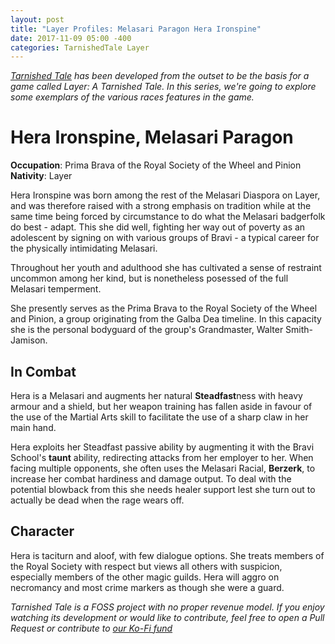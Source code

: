 ```yaml
---
layout: post
title: "Layer Profiles: Melasari Paragon Hera Ironspine"
date: 2017-11-09 05:00 -400
categories: TarnishedTale Layer
---
```


*[Tarnished Tale](https://www.github.com/ZAdamMac/Tarnished-Tale/) has been developed from the outset to be the basis for a game called Layer: A Tarnished Tale. In this series, we're going to explore some exemplars of the various races features in the game.*

# Hera Ironspine, Melasari Paragon
**Occupation**: Prima Brava of the Royal Society of the Wheel and Pinion
**Nativity**: Layer

Hera Ironspine was born among the rest of the Melasari Diaspora on Layer, and was therefore raised with a strong emphasis on tradition while at the same time being forced by circumstance to do what the Melasari badgerfolk do best - adapt. This she did well, fighting her way out of poverty as an adolescent by signing on with various groups of Bravi - a typical career for the physically intimidating Melasari.

Throughout her youth and adulthood she has cultivated a sense of restraint uncommon among her kind, but is nonetheless posessed of the full Melasari temperment.

She presently serves as the Prima Brava to the Royal Society of the Wheel and Pinion, a group originating from the Galba Dea timeline. In this capacity she is the personal bodyguard of the group's Grandmaster, Walter Smith-Jamison.

## In Combat
Hera is a Melasari and augments her natural **Steadfast**ness with heavy armour and a shield, but her weapon training has fallen aside in favour of the use of the Martial Arts skill to facilitate the use of a sharp claw in her main hand.

Hera exploits her Steadfast passive ability by augmenting it with the Bravi School's **taunt** ability, redirecting attacks from her employer to her. When facing multiple opponents, she often uses the Melasari Racial, **Berzerk**, to increase her combat hardiness and damage output. To deal with the potential blowback from this she needs healer support lest she turn out to actually be dead when the rage wears off.

## Character
Hera is taciturn and aloof, with few dialogue options. She treats members of the Royal Society with respect but views all others with suspicion, especially members of the other magic guilds. Hera will aggro on necromancy and most crime markers as though she were a guard.

*Tarnished Tale is a FOSS project with no proper revenue model. If you enjoy watching its development or would like to contribute, feel free to open a Pull Request or contribute to [our Ko-Fi fund](https://www.ko-fi.com/PSavLabs)*
